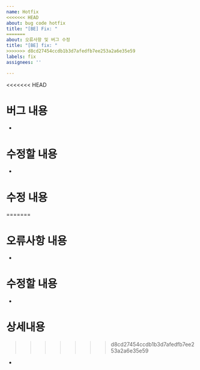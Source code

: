 ```yaml
---
name: Hotfix
<<<<<<< HEAD
about: bug code hotfix
title: "[BE] Fix: "
=======
about: 오류사항 및 버그 수정
title: "[BE] fix: "
>>>>>>> d8cd27454ccdb1b3d7afedfb7ee253a2a6e35e59
labels: fix
assignees: ''

---
```


<<<<<<< HEAD
# 버그 내용
- 

# 수정할 내용 
- 

# 수정 내용
=======
# 오류사항 내용
- 
# 수정할 내용
- 
# 상세내용 
>>>>>>> d8cd27454ccdb1b3d7afedfb7ee253a2a6e35e59
-
